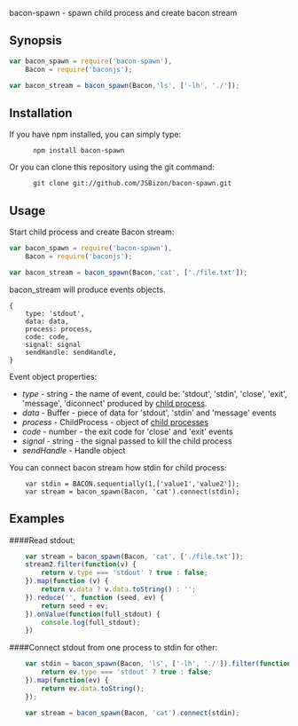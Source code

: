 

bacon-spawn - spawn child process and create bacon stream

## Synopsis

``` javascript
var bacon_spawn = require('bacon-spawn'),
    Bacon = require('baconjs');

var bacon_stream = bacon_spawn(Bacon,'ls', ['-lh', './']);
```

## Installation

If you have npm installed, you can simply type:

          npm install bacon-spawn

Or you can clone this repository using the git command:

          git clone git://github.com/JSBizon/bacon-spawn.git

## Usage

Start child process and create Bacon stream:

``` javascript
var bacon_spawn = require('bacon-spawn'),
    Bacon = require('baconjs');

var bacon_stream = bacon_spawn(Bacon,'cat', ['./file.txt']);
```

bacon_stream will produce events objects. 

```
{
    type: 'stdout',
    data: data,
    process: process,
    code: code,
    signal: signal
    sendHandle: sendHandle,
}
```

Event object properties:

  * _type_ - string - the name of event, could be: 'stdout', 'stdin', 'close', 'exit', 'message', 'diconnect' produced by [child process](https://nodejs.org/api/child_process.html#child_process_class_childprocess "child process"). 
  * _data_ - Buffer - piece of data for 'stdout', 'stdin' and 'message' events
  * _process_ - ChildProcess - object of [child processes](https://nodejs.org/api/child_process.html#child_process_class_childprocess "child process")
  * _code_ - number -  the exit code for 'close' and 'exit' events
  * _signal_ - string - the signal passed to kill the child process
  * _sendHandle_ - Handle object

You can connect bacon stream how stdin for child process:

```
    var stdin = BACON.sequentially(1,['value1','value2']);
    var stream = bacon_spawn(Bacon, 'cat').connect(stdin);
```

## Examples

####Read stdout:

``` javascript
    var stream = bacon_spawn(Bacon, 'cat', ['./file.txt']);
    stream2.filter(function(v) {
        return v.type === 'stdout' ? true : false;
    }).map(function (v) {
        return v.data ? v.data.toString() : '';
    }).reduce('', function (seed, ev) {
        return seed + ev;
    }).onValue(function(full_stdout) {
        console.log(full_stdout);
    })
```

####Connect stdout from one process to stdin for other:

``` javascript
    var stdin = bacon_spawn(Bacon, 'ls', ['-lh', './']).filter(function (ev) {
        return ev.type === 'stdout' ? true : false;
    }).map(function(ev) {
        return ev.data.toString();
    });

    var stream = bacon_spawn(Bacon, 'cat').connect(stdin);
```